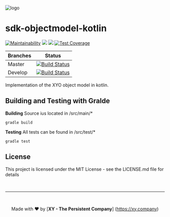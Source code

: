 [logo]: https://www.xy.company/img/home/logo_xy.png

![logo]

# sdk-objectmodel-kotlin

[![Maintainability](https://api.codeclimate.com/v1/badges/0459771966b15aa5b54c/maintainability)](https://codeclimate.com/github/XYOracleNetwork/sdk-objectmodel-kotlin/maintainability) [![](https://jitpack.io/v/XYOracleNetwork/sdk-objectmodel-kotlin.svg)](https://jitpack.io/#XYOracleNetwork/sdk-objectmodel-kotlin) [![](https://img.shields.io/gitter/room/XYOracleNetwork/Stardust.svg)](https://gitter.im/XYOracleNetwork/Dev) [![Test Coverage](https://api.codeclimate.com/v1/badges/0459771966b15aa5b54c/test_coverage)](https://codeclimate.com/github/XYOracleNetwork/sdk-objectmodel-kotlin/test_coverage)

| Branches        | Status           |
| ------------- |:-------------:|
| Master      | [![Build Status](https://travis-ci.org/XYOracleNetwork/sdk-objectmodel-kotlin.svg?branch=master)](https://travis-ci.org/XYOracleNetwork/sdk-objectmodel-kotlin) |
| Develop      | [![Build Status](https://travis-ci.org/XYOracleNetwork/sdk-objectmodel-kotlin.svg?branch=develop)](https://travis-ci.org/XYOracleNetwork/sdk-objectmodel-kotlin)      |

Implementation of the XYO object model in kotlin.  

## Building and Testing with Gralde

**Building**
Source ius located in /src/main/*
```
gradle build
```

**Testing**
All tests can be found in /src/test/*
```
gradle test
```



## License
This project is licensed under the MIT License - see the LICENSE.md file for details

<br><hr><br><p align="center">Made with  ❤️  by [**XY - The Persistent Company**] (https://xy.company)</p>
